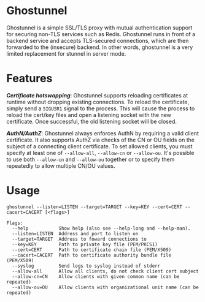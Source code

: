 Ghostunnel
==========

Ghostunnel is a simple SSL/TLS proxy with mutual authentication support for
securing non-TLS services such as Redis. Ghostunnel runs in front of a backend
service and accepts TLS-secured connections, which are then forwarded to the
(insecure) backend. In other words, ghostunnel is a very limited replacement
for stunnel in server mode.

Features
========

***Certificate hotswapping***: Ghostunnel supports reloading certificates at
runtime without dropping existing connections. To reload the certificate,
simply send a `SIGUSR1` signal to the process. This will cause the process to
reload the cert/key files and open a listening socket with the new
certificate. Once successful, the old listening socket will be closed.

***AuthN/AuthZ***: Ghostunnel always enforces AuthN by requiring a valid client
certificate. It also supports AuthZ via checks of the CN or OU fields on the 
subject of a connecting client certificate. To set allowed clients, you
must specify at least one of `--allow-all`, `--allow-cn` or `--allow-ou`. 
It's possible to use both `--allow-cn` and `--allow-ou` together or to 
specify them repeatedly to allow multiple CN/OU values.

Usage
=====

    ghostunnel --listen=LISTEN --target=TARGET --key=KEY --cert=CERT --cacert=CACERT [<flags>]
    
    Flags:
      --help           Show help (also see --help-long and --help-man).
      --listen=LISTEN  Address and port to listen on
      --target=TARGET  Address to foward connections to
      --key=KEY        Path to private key file (PEM/PKCS1)
      --cert=CERT      Path to certificate chain file (PEM/X509)
      --cacert=CACERT  Path to certificate authority bundle file (PEM/X509)
      --syslog         Send logs to syslog instead of stderr
      --allow-all      Allow all clients, do not check client cert subject
      --allow-cn=CN    Allow clients with given common name (can be repeated)
      --allow-ou=OU    Allow clients with organizational unit name (can be repeated)
